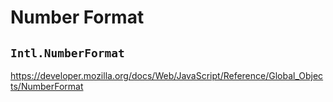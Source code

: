 # Number Format

## `Intl.NumberFormat`

https://developer.mozilla.org/docs/Web/JavaScript/Reference/Global_Objects/NumberFormat

